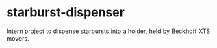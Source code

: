 # starburst-dispenser
Intern project to dispense starbursts into a holder, held by Beckhoff XTS movers.
